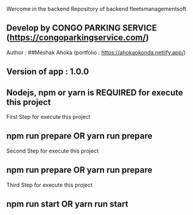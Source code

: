 Wercome in the backend Repository of backend fleetsmanagementsoft

## Develop by CONGO PARKING SERVICE (https://congoparkingservice.com/)

Author : ##Méshak Ahoka (portfolio : https://ahokaokonda.netlify.app/)

## Version of app : 1.0.0

## Nodejs, npm or yarn is REQUIRED for execute this project

First Step for execute this project

## npm run prepare OR yarn run prepare

Second Step for execute this project

## npm run prepare OR yarn run prepare

Third Step for execute this project

## npm run start OR yarn run start
